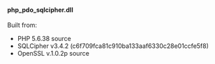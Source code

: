 #### php_pdo_sqlcipher.dll

Built from:

- PHP 5.6.38 source
- SQLCipher v3.4.2 (c6f709fca81c910ba133aaf6330c28e01ccfe5f8)
- OpenSSL v.1.0.2p source
